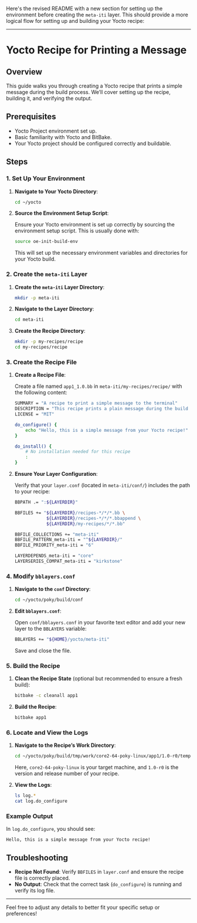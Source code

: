 Here's the revised README with a new section for setting up the environment before creating the `meta-iti` layer. This should provide a more logical flow for setting up and building your Yocto recipe:

---

# Yocto Recipe for Printing a Message

## Overview

This guide walks you through creating a Yocto recipe that prints a simple message during the build process. We’ll cover setting up the recipe, building it, and verifying the output.

## Prerequisites

- Yocto Project environment set up.
- Basic familiarity with Yocto and BitBake.
- Your Yocto project should be configured correctly and buildable.

## Steps

### 1. Set Up Your Environment

1. **Navigate to Your Yocto Directory**:

   ```sh
   cd ~/yocto
   ```

2. **Source the Environment Setup Script**:

   Ensure your Yocto environment is set up correctly by sourcing the environment setup script. This is usually done with:

   ```sh
   source oe-init-build-env
   ```

   This will set up the necessary environment variables and directories for your Yocto build.

### 2. Create the `meta-iti` Layer

1. **Create the `meta-iti` Layer Directory**:

   ```sh
   mkdir -p meta-iti
   ```

2. **Navigate to the Layer Directory**:

   ```sh
   cd meta-iti
   ```

3. **Create the Recipe Directory**:

   ```sh
   mkdir -p my-recipes/recipe
   cd my-recipes/recipe
   ```

### 3. Create the Recipe File

1. **Create a Recipe File**:

   Create a file named `app1_1.0.bb` in `meta-iti/my-recipes/recipe/` with the following content:

   ```sh
   SUMMARY = "A recipe to print a simple message to the terminal"
   DESCRIPTION = "This recipe prints a plain message during the build process"
   LICENSE = "MIT"

   do_configure() {
       echo "Hello, this is a simple message from your Yocto recipe!"
   }

   do_install() {
       # No installation needed for this recipe
       :
   }
   ```

2. **Ensure Your Layer Configuration**:

   Verify that your `layer.conf` (located in `meta-iti/conf/`) includes the path to your recipe:

   ```sh
   BBPATH .= ":${LAYERDIR}"

   BBFILES += "${LAYERDIR}/recipes-*/*/*.bb \
               ${LAYERDIR}/recipes-*/*/*.bbappend \
               ${LAYERDIR}/my-recipes/*/*.bb"

   BBFILE_COLLECTIONS += "meta-iti"
   BBFILE_PATTERN_meta-iti = "^${LAYERDIR}/"
   BBFILE_PRIORITY_meta-iti = "6"

   LAYERDEPENDS_meta-iti = "core"
   LAYERSERIES_COMPAT_meta-iti = "kirkstone"
   ```

### 4. Modify `bblayers.conf`

1. **Navigate to the `conf` Directory**:

   ```sh
   cd ~/yocto/poky/build/conf
   ```

2. **Edit `bblayers.conf`**:

   Open `conf/bblayers.conf` in your favorite text editor and add your new layer to the `BBLAYERS` variable:

   ```sh
   BBLAYERS += "${HOME}/yocto/meta-iti"
   ```

   Save and close the file.

### 5. Build the Recipe

1. **Clean the Recipe State** (optional but recommended to ensure a fresh build):

   ```sh
   bitbake -c cleanall app1
   ```

2. **Build the Recipe**:

   ```sh
   bitbake app1
   ```

### 6. Locate and View the Logs

1. **Navigate to the Recipe’s Work Directory**:

   ```sh
   cd ~/yocto/poky/build/tmp/work/core2-64-poky-linux/app1/1.0-r0/temp
   ```

   Here, `core2-64-poky-linux` is your target machine, and `1.0-r0` is the version and release number of your recipe.

2. **View the Logs**:

   ```sh
   ls log.*
   cat log.do_configure
   ```

### Example Output

In `log.do_configure`, you should see:

```
Hello, this is a simple message from your Yocto recipe!
```

## Troubleshooting

- **Recipe Not Found**: Verify `BBFILES` in `layer.conf` and ensure the recipe file is correctly placed.
- **No Output**: Check that the correct task (`do_configure`) is running and verify its log file.

---

Feel free to adjust any details to better fit your specific setup or preferences!
